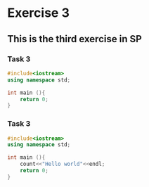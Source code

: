 # Exercise 3

## This is the third exercise in SP

### Task 3

```cpp
#include<iostream>
using namespace std;

int main (){
    return 0;
}
```

### Task 3

```cpp
#include<iostream>
using namespace std;

int main (){
    count<<"Hello world"<<endl;
    return 0;
}
```
